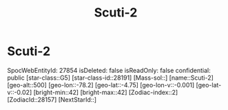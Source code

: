 ﻿---
title: "Scuti-2"
location: [-4.75,-78.2,500]
type: Station
tags:
- astro/Star

---

# Scuti-2

SpocWebEntityId: 27854
isDeleted: false
isReadOnly: false
confidential: public
[star-class::G5]
[star-class-id::28191]
[Mass-sol::]
[name::Scuti-2]
[geo-alt::500]
[geo-lon::-78.2]
[geo-lat::-4.75]
[geo-lon-v::-0.001]
[geo-lat-v::-0.02]
[bright-min::42]
[bright-max::42]
[Zodiac-index::2]
[ZodiacId::28157]
[NextStarId::]

